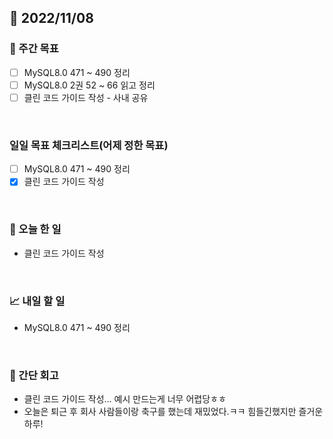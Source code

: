 ## 📅 2022/11/08


### 👏 주간 목표

- [ ] MySQL8.0 471 ~ 490 정리
- [ ] MySQL8.0 2권 52 ~ 66 읽고 정리
- [ ] 클린 코드 가이드 작성 - 사내 공유

<br/>

### 일일 목표 체크리스트(어제 정한 목표)

- [ ] MySQL8.0 471 ~ 490 정리
- [x] 클린 코드 가이드 작성

<br/>

### 💯 오늘 한 일

- 클린 코드 가이드 작성

<br/>

### 📈 내일 할 일

- MySQL8.0 471 ~ 490 정리

<br/>

### 🤔 간단 회고

- 클린 코드 가이드 작성... 예시 만드는게 너무 어렵당ㅎㅎ
- 오늘은 퇴근 후 회사 사람들이랑 축구를 했는데 재밌었다.ㅋㅋ
힘들긴했지만 즐거운 하루!